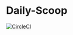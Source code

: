 # Daily-Scoop
[![CircleCI](https://circleci.com/gh/vartult/Daily-Scoop.svg?style=svg)](https://circleci.com/gh/vartult/Daily-Scoop)

